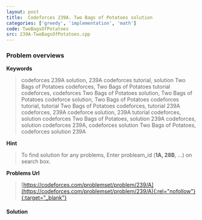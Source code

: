 ```yaml
---
layout: post
title:  Codeforces 239A. Two Bags of Potatoes solution
categories: ['greedy', 'implementation', 'math']
code: TwoBagsOfPotatoes
src: 239A-TwoBagsOfPotatoes.cpp
---
```

### **Problem overviews**

**Keywords**
> codeforces 239A solution, 239A codeforces tutorial, solution Two Bags of Potatoes codeforces, Two Bags of Potatoes tutorial codeforces, codeforces Two Bags of Potatoes solution, Two Bags of Potatoes codeforce solution, Two Bags of Potatoes codeforces tutorial, tutorial Two Bags of Potatoes codeforces, tutorial 239A codeforces, 239A codeforce solution, 239A tutorial codeforces, solution codeforces Two Bags of Potatoes, solution 239A codeforces, solution codeforces 239A, codeforces solution Two Bags of Potatoes, codeforces solution 239A

**Hint**
> To find solution for any problems, Enter probleam_id (**1A, 28B**, ...) on search box. 

**Problems Url**
> [https://codeforces.com/problemset/problem/239/A](https://codeforces.com/problemset/problem/239/A){:rel="nofollow"}{:target="_blank"}

#### **Solution**



